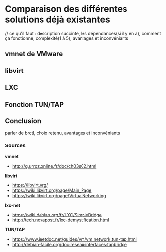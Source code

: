 # Comparaison des différentes solutions déjà existantes 


// ce qu'il faut : description succinte, les dépendances(si il y en a), comment ça fonctionne, complexité(1 à 5), avantages et inconvéniants  
## vmnet de VMware


## libvirt


## LXC


## Fonction TUN/TAP


## Conclusion
parler de brctl, choix retenu, avantages et inconvéniants

### Sources

**vmnet** 
- http://g.urroz.online.fr/doc/ch03s02.html

**libvirt**
- https://libvirt.org/
- https://wiki.libvirt.org/page/Main_Page
- https://wiki.libvirt.org/page/VirtualNetworking

**lxc-net** 
- https://wiki.debian.org/fr/LXC/SimpleBridge 
- http://tech.novapost.fr/lxc-demystification.html

**TUN/TAP** 
- https://www.inetdoc.net/guides/vm/vm.network.tun-tap.html
- http://debian-facile.org/doc:reseau:interfaces:tapbridge

